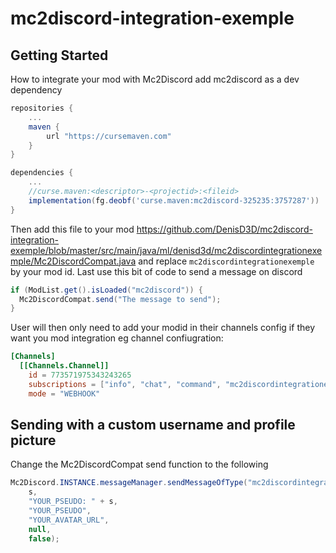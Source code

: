 # mc2discord-integration-exemple
## Getting Started
How to integrate your mod with Mc2Discord
add mc2discord as a dev dependency
```gradle
repositories {
    ...
    maven {
        url "https://cursemaven.com"
    }
}

dependencies {
    ... 
    //curse.maven:<descriptor>-<projectid>:<fileid>
    implementation(fg.deobf('curse.maven:mc2discord-325235:3757287'))
}
```
Then add this file to your mod https://github.com/DenisD3D/mc2discord-integration-exemple/blob/master/src/main/java/ml/denisd3d/mc2discordintegrationexemple/Mc2DiscordCompat.java
and replace `mc2discordintegrationexemple` by your mod id.
Last use this bit of code to send a message on discord
```java
if (ModList.get().isLoaded("mc2discord")) {
  Mc2DiscordCompat.send("The message to send");
}
```
User will then only need to add your modid in their channels config if they want you mod integration
eg channel confiugration:
```toml
[Channels]
  [[Channels.Channel]]
    id = 773571975343243265
    subscriptions = ["info", "chat", "command", "mc2discordintegrationexemple"]
    mode = "WEBHOOK"
```

## Sending with a custom username and profile picture
Change the Mc2DiscordCompat send function to the following
```java
Mc2Discord.INSTANCE.messageManager.sendMessageOfType("mc2discordintegrationexemple" /* TODO: put your mod id here */,
    s,
    "YOUR_PSEUDO: " + s,
    "YOUR_PSEUDO",
    "YOUR_AVATAR_URL",
    null,
    false);
```
